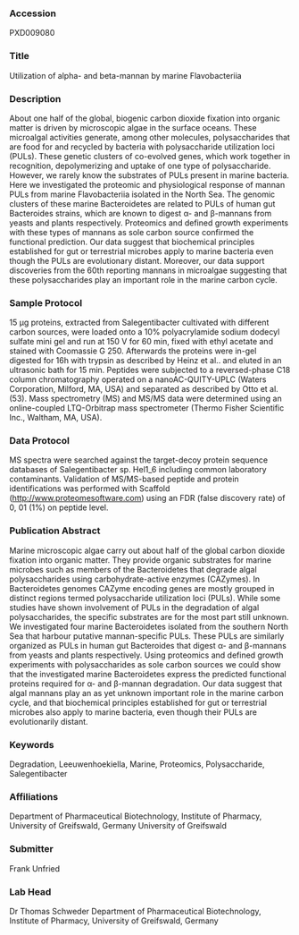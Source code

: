 ### Accession
PXD009080

### Title
Utilization of alpha- and beta-mannan by marine Flavobacteriia

### Description
About one half of the global, biogenic carbon dioxide fixation into organic matter is driven by microscopic algae in the surface oceans. These microalgal activities generate, among other molecules, polysaccharides that are food for and recycled by bacteria with polysaccharide utilization loci (PULs). These genetic clusters of co-evolved genes, which work together in recognition, depolymerizing and uptake of one type of polysaccharide. However, we rarely know the substrates of PULs present in marine bacteria. Here we investigated the proteomic and physiological response of mannan PULs from marine Flavobacteriia isolated in the North Sea. The genomic clusters of these marine Bacteroidetes are related to PULs of human gut Bacteroides strains, which are known to digest α- and β-mannans from yeasts and plants respectively. Proteomics and defined growth experiments with these types of mannans as sole carbon source confirmed the functional prediction. Our data suggest that biochemical principles established for gut or terrestrial microbes apply to marine bacteria even though the PULs are evolutionary distant. Moreover, our data support discoveries from the 60th reporting mannans in microalgae suggesting that these polysaccharides play an important role in the marine carbon cycle.

### Sample Protocol
15 µg proteins, extracted from Salegentibacter cultivated with different carbon sources, were loaded onto a 10% polyacrylamide sodium dodecyl sulfate mini gel and run at 150 V for 60 min, fixed with ethyl acetate and stained with Coomassie G 250. Afterwards the proteins were in-gel digested for 16h with trypsin as described by Heinz et al.. and eluted in an ultrasonic bath for 15 min. Peptides were subjected to a reversed-phase C18 column chromatography operated on a nanoAC-QUITY-UPLC (Waters Corporation, Milford, MA, USA) and separated as described by Otto et al. (53). Mass spectrometry (MS) and MS/MS data were determined using an online-coupled LTQ-Orbitrap mass spectrometer (Thermo Fisher Scientific Inc., Waltham, MA, USA).

### Data Protocol
MS spectra were searched against the target-decoy protein sequence databases of Salegentibacter sp. Hel1_6 including common laboratory contaminants. Validation of MS/MS-based peptide and protein identifications was performed with Scaffold (http://www.proteomesoftware.com) using an FDR (false discovery rate) of 0, 01 (1%) on peptide level.

### Publication Abstract
Marine microscopic algae carry out about half of the global carbon dioxide fixation into organic matter. They provide organic substrates for marine microbes such as members of the Bacteroidetes that degrade algal polysaccharides using carbohydrate-active enzymes (CAZymes). In Bacteroidetes genomes CAZyme encoding genes are mostly grouped in distinct regions termed polysaccharide utilization loci (PULs). While some studies have shown involvement of PULs in the degradation of algal polysaccharides, the specific substrates are for the most part still unknown. We investigated four marine Bacteroidetes isolated from the southern North Sea that harbour putative mannan-specific PULs. These PULs are similarly organized as PULs in human gut Bacteroides that digest &#x3b1;- and &#x3b2;-mannans from yeasts and plants respectively. Using proteomics and defined growth experiments with polysaccharides as sole carbon sources we could show that the investigated marine Bacteroidetes express the predicted functional proteins required for &#x3b1;- and &#x3b2;-mannan degradation. Our data suggest that algal mannans play an as yet unknown important role in the marine carbon cycle, and that biochemical principles established for gut or terrestrial microbes also apply to marine bacteria, even though their PULs are evolutionarily distant.

### Keywords
Degradation, Leeuwenhoekiella, Marine, Proteomics, Polysaccharide, Salegentibacter

### Affiliations
Department of Pharmaceutical Biotechnology, Institute of Pharmacy, University of Greifswald, Germany
University of Greifswald

### Submitter
Frank Unfried

### Lab Head
Dr Thomas Schweder
Department of Pharmaceutical Biotechnology, Institute of Pharmacy, University of Greifswald, Germany



